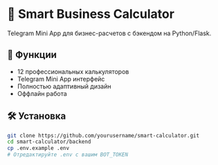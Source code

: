 # 💼 Smart Business Calculator

Telegram Mini App для бизнес-расчетов с бэкендом на Python/Flask.

## 🚀 Функции

- 12 профессиональных калькуляторов
- Telegram Mini App интерфейс  
- Полностью адаптивный дизайн
- Оффлайн работа

## 🛠 Установка

```bash
git clone https://github.com/yourusername/smart-calculator.git
cd smart-calculator/backend
cp .env.example .env
# Отредактируйте .env с вашим BOT_TOKEN